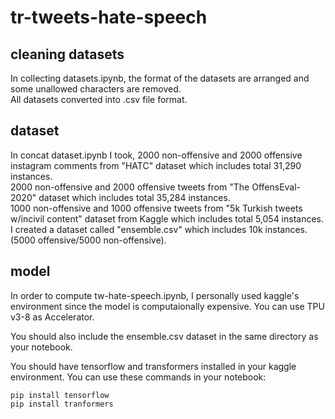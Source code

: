 # tr-tweets-hate-speech

cleaning datasets
----------------
In collecting datasets.ipynb, the format of the datasets are arranged and some unallowed characters are removed.    
All datasets converted into .csv file format.  

dataset
----------------
In concat dataset.ipynb I took, 
2000 non-offensive and 2000 offensive instagram comments from "HATC" dataset which includes total 31,290 instances.  
2000 non-offensive and 2000 offensive tweets from "The OffensEval-2020" dataset which includes total 35,284 instances.  
1000 non-offensive and 1000 offensive tweets from "5k Turkish tweets w/incivil content" dataset from Kaggle which includes total 5,054 instances.  
I created a dataset called "ensemble.csv" which includes 10k instances. (5000 offensive/5000 non-offensive).   


model
---------------
In order to compute tw-hate-speech.ipynb, I personally used kaggle's environment since the model is computaionally expensive. You can use TPU v3-8 as Accelerator.  

You should also include the ensemble.csv dataset in the same directory as your notebook.  

You should have tensorflow and transformers installed in your kaggle environment. You can use these commands in your notebook:


`pip install tensorflow`  
`pip install tranformers`


